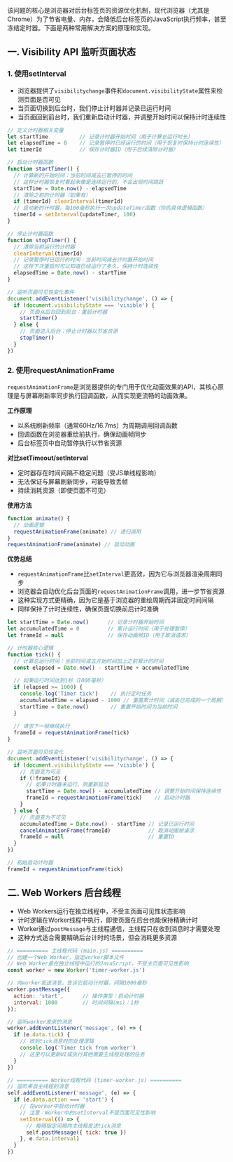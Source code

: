 
该问题的核心是浏览器对后台标签页的资源优化机制，现代浏览器（尤其是Chrome）为了节省电量、内存，会降低后台标签页的JavaScript执行频率，甚至冻结定时器。下面是两种常用解决方案的原理和实现。

## 一. Visibility API 监听页面状态

### 1. 使用setInterval

- 浏览器提供了`visibilitychange`事件和`document.visibilityState`属性来检测页面是否可见
- 当页面切换到后台时，我们停止计时器并记录已运行时间
- 当页面回到前台时，我们重新启动计时器，并调整开始时间以保持计时连续性


```js
// 定义计时器相关变量
let startTime          // 记录计时器开始时间（用于计算总运行时长）
let elapsedTime = 0    // 记录暂停时已经运行的时间（用于恢复时保持计时连续性）
let timerId            // 保存计时器ID（用于后续清除计时器）

// 启动计时器函数
function startTimer() {
  // 计算新的开始时间：当前时间减去已暂停的时间
  // 这样计时器恢复时看起来像是连续运行的，不会出现时间跳跃
  startTime = Date.now() - elapsedTime
  // 清除之前的计时器（如果有）
  if (timerId) clearInterval(timerId)
  // 启动新的计时器，每100毫秒执行一次updateTimer函数（你的具体逻辑函数）
  timerId = setInterval(updateTimer, 100)
}

// 停止计时器函数
function stopTimer() {
  // 清除当前运行的计时器
  clearInterval(timerId)
  // 记录暂停时已运行的时间：当前时间减去计时器开始时间
  // 这样下次重启时可以知道已经运行了多久，保持计时连续性
  elapsedTime = Date.now() - startTime
}

// 监听页面可见性变化事件
document.addEventListener('visibilitychange', () => {
  if (document.visibilityState === 'visible') {
    // 页面从后台回到前台：重启计时器
    startTimer()
  } else {
    // 页面进入后台：停止计时器以节省资源
    stopTimer()
  }
})
```


### 2. 使用requestAnimationFrame

`requestAnimationFrame`是浏览器提供的专门用于优化动画效果的API，其核心原理是与屏幕刷新率同步执行回调函数，从而实现更流畅的动画效果‌。

‌**工作原理**‌

-   以系统刷新频率（通常60Hz/16.7ms）为周期调用回调函数‌
-   回调函数在浏览器重绘前执行，确保动画帧同步‌
-   后台标签页中自动暂停执行以节省资源‌

‌**对比setTimeout/setInterval**‌

-   定时器存在时间间隔不稳定问题（受JS单线程影响）‌
-   无法保证与屏幕刷新同步，可能导致丢帧‌
-   持续消耗资源（即使页面不可见）‌

**使用方法**‌

```js
function animate() {
  // 动画逻辑
  requestAnimationFrame(animate) // 递归调用
}
requestAnimationFrame(animate) // 启动动画
```

**优势总结**

-  `requestAnimationFrame`比`setInterval`更高效，因为它与浏览器渲染周期同步
-  浏览器会自动优化后台页面的`requestAnimationFrame`调用，进一步节省资源
-  这种实现方式更精确，因为它是基于浏览器的重绘周期而非固定时间间隔
-  同样保持了计时连续性，确保页面切换前后计时准确

```js
let startTime = Date.now()      // 记录计时器开始时间
let accumulatedTime = 0         // 累计运行时间（用于处理暂停）
let frameId = null              // 保存动画帧ID（用于取消请求）

// 计时器核心逻辑
function tick() {
  // 计算总运行时间：当前时间减去开始时间加上之前累计的时间
  const elapsed = Date.now() - startTime + accumulatedTime
  
  // 如果运行时间达到1秒（1000毫秒）
  if (elapsed >= 1000) {
    console.log('Timer tick')    // 执行定时任务
    accumulatedTime = elapsed - 1000 // 重置累计时间（减去已完成的一个周期）
    startTime = Date.now()       // 重置开始时间为当前时间
  }
  
  // 请求下一帧继续执行
  frameId = requestAnimationFrame(tick)
}

// 监听页面可见性变化
document.addEventListener('visibilitychange', () => {
  if (document.visibilityState === 'visible') {
    // 页面变为可见
    if (!frameId) {
      // 如果计时器未运行，则重新启动
      startTime = Date.now() - accumulatedTime // 调整开始时间保持连续性
      frameId = requestAnimationFrame(tick)    // 启动计时器
    }
  } else {
    // 页面变为不可见
    accumulatedTime = Date.now() - startTime // 记录已运行时间
    cancelAnimationFrame(frameId)            // 取消动画帧请求
    frameId = null                           // 重置ID
  }
})

// 初始启动计时器
frameId = requestAnimationFrame(tick)
```


## 二. Web Workers 后台线程


-  Web Workers运行在独立线程中，不受主页面可见性状态影响
-  计时逻辑在Worker线程中执行，即使页面在后台也能保持精确计时
-  Worker通过`postMessage`与主线程通信，主线程只在收到消息时才需要处理
-  这种方式适合需要精确后台计时的场景，但会消耗更多资源

```js
// ========== 主线程代码 (main.js) ==========
// 创建一个Web Worker，指定worker脚本文件
// Web Worker是在独立线程中运行的JavaScript，不受主页面可见性影响
const worker = new Worker('timer-worker.js')

// 向worker发送消息，告诉它启动计时器，间隔1000毫秒
worker.postMessage({ 
  action: 'start',      // 操作类型：启动计时器
  interval: 1000        // 时间间隔(ms)：1秒
});

// 监听worker发来的消息
worker.addEventListener('message', (e) => {
  if (e.data.tick) {
    // 收到tick消息时的处理逻辑
    console.log('Timer tick from worker')
    // 这里可以更新UI或执行其他需要主线程处理的任务
  }
})

// ========== Worker线程代码 (timer-worker.js) ==========
// 监听来自主线程的消息
self.addEventListener('message', (e) => {
  if (e.data.action === 'start') {
    // 在worker中启动计时器
    // 注意：Worker中的setInterval不受页面可见性影响
    setInterval(() => {
      // 每隔指定间隔向主线程发送tick消息
      self.postMessage({ tick: true })
    }, e.data.interval)
  }
})
```



